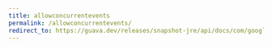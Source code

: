 ```yaml
---
title: allowconcurrentevents
permalink: /allowconcurrentevents/
redirect_to: https://guava.dev/releases/snapshot-jre/api/docs/com/google/common/eventbus/AllowConcurrentEvents.html
---
```

